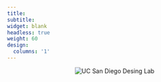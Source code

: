 ```yaml
---
title:
subtitle:
widget: blank
headless: true
weight: 60
design:
  columns: '1'
---
```

<center>

![UC San Diego Desing Lab](/images/design-lab-logo.png)

</center>
